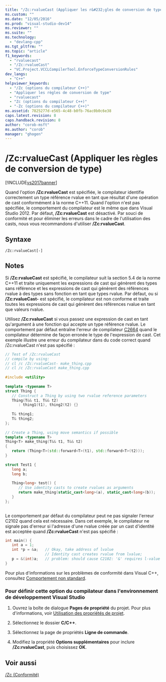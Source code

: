 ```yaml
---
title: "/Zc:rvalueCast (Appliquer les r&#232;gles de conversion de type) | Microsoft Docs"
ms.custom: ""
ms.date: "12/05/2016"
ms.prod: "visual-studio-dev14"
ms.reviewer: ""
ms.suite: ""
ms.technology: 
  - "devlang-cpp"
ms.tgt_pltfrm: ""
ms.topic: "article"
f1_keywords: 
  - "rvaluecast"
  - "/Zc:rvalueCast"
  - "VC.Project.VCCLCompilerTool.EnforceTypeConversionRules"
dev_langs: 
  - "C++"
helpviewer_keywords: 
  - "/Zc (options du compilateur C++)"
  - "Appliquer les règles de conversion de type"
  - "rvaluecast"
  - "Zc (options du compilateur C++)"
  - "-Zc (options du compilateur C++)"
ms.assetid: 7825277d-e565-4c48-b0fb-76ac0b0c6e38
caps.latest.revision: 8
caps.handback.revision: 8
author: "corob-msft"
ms.author: "corob"
manager: "ghogen"
---
```

# /Zc:rvalueCast (Appliquer les r&#232;gles de conversion de type)
[!INCLUDE[vs2017banner](../../assembler/inline/includes/vs2017banner.md)]

Quand l'option **\/Zc:rvalueCast** est spécifiée, le compilateur identifie correctement un type référence rvalue en tant que résultat d'une opération de cast conformément à la norme C\+\+11.  Quand l'option n'est pas spécifiée, le comportement du compilateur est le même que dans Visual Studio 2012.  Par défaut, **\/Zc:rvalueCast** est désactivé.  Par souci de conformité et pour éliminer les erreurs dans le cadre de l'utilisation des casts, nous vous recommandons d'utiliser **\/Zc:rvalueCast**.  
  
## Syntaxe  
  
```  
/Zc:rvalueCast[-]  
```  
  
## Notes  
 Si **\/Zc:rvalueCast** est spécifié, le compilateur suit la section 5.4 de la norme C\+\+11 et traite uniquement les expressions de cast qui génèrent des types sans référence et les expressions de cast qui génèrent des références rvalue à des types sans fonction en tant que types rvalue.  Par défaut, ou si **\/Zc:rvalueCast\-** est spécifié, le compilateur est non conforme et traite toutes les expressions de cast qui génèrent des références rvalue en tant que valeurs rvalue.  
  
 Utilisez **\/Zc:rvalueCast** si vous passez une expression de cast en tant qu'argument à une fonction qui accepte un type référence rvalue.  Le comportement par défaut entraîne l'erreur de compilateur [C2664](../../error-messages/compiler-errors-2/compiler-error-c2664.md) quand le compilateur détermine de façon erronée le type de l'expression de cast.  Cet exemple illustre une erreur du compilateur dans du code correct quand \/Zc:rvalueCast n'est pas spécifié :  
  
```cpp  
// Test of /Zc:rvalueCast  
// compile by using:  
// cl /c /Zc:rvalueCast- make_thing.cpp  
// cl /c /Zc:rvalueCast make_thing.cpp  
  
#include <utility>  
  
template <typename T>   
struct Thing {  
   // Construct a Thing by using two rvalue reference parameters  
   Thing(T&& t1, T&& t2)  
      : thing1(t1), thing2(t2) {}  
  
   T& thing1;  
   T& thing2;  
};  
  
// Create a Thing, using move semantics if possible  
template <typename T>  
Thing<T> make_thing(T&& t1, T&& t2)  
{  
   return (Thing<T>(std::forward<T>(t1), std::forward<T>(t2)));  
}  
  
struct Test1 {  
   long a;  
   long b;  
  
   Thing<long> test() {   
      // Use identity casts to create rvalues as arguments  
      return make_thing(static_cast<long>(a), static_cast<long>(b));   
   }  
};  
  
```  
  
 Le comportement par défaut du compilateur peut ne pas signaler l'erreur C2102 quand cela est nécessaire.  Dans cet exemple, le compilateur ne signale pas d'erreur si l'adresse d'une rvalue créée par un cast d'identité est acceptée quand **\/Zc:rvalueCast** n'est pas spécifié :  
  
```cpp  
int main() {  
   int a = 1;  
   int *p = &a;   // Okay, take address of lvalue   
                  // Identity cast creates rvalue from lvalue;    
   p = &(int)a;   // problem: should cause C2102: '&' requires l-value  
}  
```  
  
 Pour plus d'informations sur les problèmes de conformité dans Visual C\+\+, consultez [Comportement non standard](../../cpp/nonstandard-behavior.md).  
  
### Pour définir cette option du compilateur dans l'environnement de développement Visual Studio  
  
1.  Ouvrez la boîte de dialogue **Pages de propriété** du projet.  Pour plus d'informations, voir [Utilisation des propriétés de projet](../../ide/working-with-project-properties.md).  
  
2.  Sélectionnez le dossier **C\/C\+\+**.  
  
3.  Sélectionnez la page de propriétés **Ligne de commande**.  
  
4.  Modifiez la propriété **Options supplémentaires** pour inclure **\/Zc:rvalueCast**, puis choisissez **OK**.  
  
## Voir aussi  
 [\/Zc \(Conformité\)](../../build/reference/zc-conformance.md)